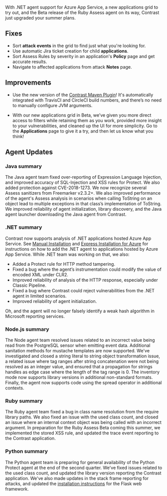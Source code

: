 <!--
title: "Contrast 3.5.2 - May 2018"
description: "Contrast 3.5.2 May 2018"
tags: "3.5.2 May Release Notes"
-->

With .NET agent support for Azure App Service, a new applications grid to try out, and the Beta release of the Ruby Assess agent on its way, Contrast just upgraded your summer plans. 

## Fixes

* Sort **attack events** in the grid to find just what you're looking for. 
* Use automatic Jira ticket creation for child **applications**.
* Sort Assess Rules by severity in an application's **Policy** page and get accurate results. 
* Navigate to affected applications from attack **Notes** page. 


## Improvements 

* Use the new version of the [Contrast Maven Plugin](tools-build.html#maven)! It's automatically integrated with TravisCI and CircleCI build numbers, and there’s no need to manually configure JVM arguments.

* With our new applications grid in Beta, we’ve given you more direct access to filters while retaining them as you work, provided more insight to your vulnerabilities, and cleaned up the UI for more simplicity. Go to the **Applications** page to give it a try, and then let us know what you think!


## Agent Updates

### Java summary 

The Java agent team fixed over-reporting of Expression Language Injection, and improved accuracy of SQL-Injection and XSS rules for Protect. We also added protection against CVE-2018-1273. We now recognize several Assess sanitizers from Freemarker v2.3.2+. We also improved performance of the agent's Assess analysis in scenarios when calling ToString on an object lead to multiple exceptions in that class’s implementation of ToString. We improved reliability of agent initialization, library discovery, and the Java agent launcher downloading the Java agent from Contrast. 

### .NET summary 

Contrast now supports analysis of .NET applications hosted Azure App Service. See [Manual Installation](installation-netinstall.html#net-manual) and [Express Installation for Azure](installation-netinstall.html#net-express) for instructions on how to add the .NET agent to applications hosted by Azure App Service. While .NET team was working on that, we also:  

* Added a Protect rule for HTTP method tampering. 
* Fixed a bug where the agent’s instrumentation could modify the value of encoded XML under CLR2.
* Improved reliability of analysis of the HTTP response, especially under Classic Pipeline.
* Fixed a bug where Contrast could reject vulnerabilities from the .NET agent in limited scenarios.
* Improved reliability of agent initialization. 

Oh, and the agent will no longer falsely identify a weak hash algorithm in Microsoft reporting services.

### Node.js summary 

The Node agent team resolved issues related to an incorrect value being read from the PostgreSQL sensor when emitting event data. Additional sanitation methods for mustache templates are now supported. We've investigated and closed a string literal to string object transformation issue, a related issue where tag ranges after string concatenation were not being resolved as an integer value, and ensured that a propagation for strings handles as edge case where the length of the tag range is 0. The inventory mode now supports library versions in additional non-standard formats. Finally, the agent now supports code using the spread operator in additional contexts.

### Ruby summary 

The Ruby agent team fixed a bug in class name resolution from the require library paths. We also fixed an issue with the used class count, and closed an issue where an internal context object was being called with an incorrect argument. In preparation for the Ruby Assess Beta coming this summer, we implemented the stored XSS rule, and updated the trace event reporting to the Contrast application.

### Python summary

The Python agent team is preparing for general availability of the Python Protect agent at the end of the second quarter. We've fixed issues related to the used class count, and updated the library version reporting the Contrast application. We've also made updates in the stack frame reporting for attacks, and updated the [installation instructions](installation-python.html#python-install) for the Flask web framework.

